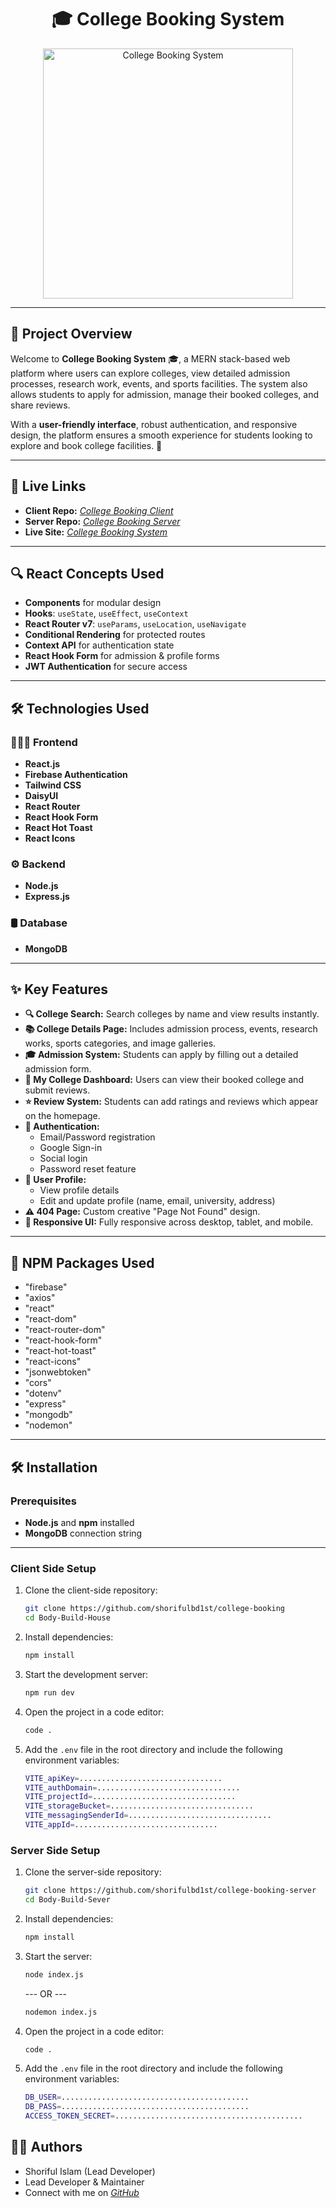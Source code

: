 <div align="center">
 <h1>🎓 College Booking System</h1>
  <a href="https://college-booking-fafe3.firebaseapp.com" target="_blank">
    <img src="https://i.ibb.co.com/TMtXwGHc/localhost-5173.png" width="400px" alt="College Booking System"/> 
  </a>
</div>

---

## 📜 Project Overview

Welcome to **College Booking System** 🎓, a MERN stack-based web platform where users can explore colleges, view detailed admission processes, research work, events, and sports facilities. The system also allows students to apply for admission, manage their booked colleges, and share reviews.

With a **user-friendly interface**, robust authentication, and responsive design, the platform ensures a smooth experience for students looking to explore and book college facilities. 🚀

---

## 🚀 Live Links

- **Client Repo:** [_College Booking Client_](https://github.com/shorifulbd1st/college-booking)
- **Server Repo:** [_College Booking Server_](https://github.com/shorifulbd1st/college-booking-server)
- **Live Site:** [_College Booking System_](https://college-booking-fafe3.firebaseapp.com)

---

## 🔍 React Concepts Used

- **Components** for modular design
- **Hooks**: `useState`, `useEffect`, `useContext`
- **React Router v7**: `useParams`, `useLocation`, `useNavigate`
- **Conditional Rendering** for protected routes
- **Context API** for authentication state
- **React Hook Form** for admission & profile forms
- **JWT Authentication** for secure access

---

## 🛠️ Technologies Used

### 👩🏼‍💻 Frontend

- **React.js**
- **Firebase Authentication**
- **Tailwind CSS**
- **DaisyUI**
- **React Router**
- **React Hook Form**
- **React Hot Toast**
- **React Icons**

### ⚙️ Backend

- **Node.js**
- **Express.js**

### 🛢️ Database

- **MongoDB**

---

## ✨ Key Features

- **🔍 College Search:** Search colleges by name and view results instantly.
- **📚 College Details Page:** Includes admission process, events, research works, sports categories, and image galleries.
- **🎓 Admission System:** Students can apply by filling out a detailed admission form.
- **📌 My College Dashboard:** Users can view their booked college and submit reviews.
- **⭐ Review System:** Students can add ratings and reviews which appear on the homepage.
- **🔐 Authentication:**
  - Email/Password registration
  - Google Sign-in
  - Social login
  - Password reset feature
- **👤 User Profile:**
  - View profile details
  - Edit and update profile (name, email, university, address)
- **⚠️ 404 Page:** Custom creative "Page Not Found" design.
- **📱 Responsive UI:** Fully responsive across desktop, tablet, and mobile.

---

## 🧰 NPM Packages Used

- "firebase"
- "axios"
- "react"
- "react-dom"
- "react-router-dom"
- "react-hook-form"
- "react-hot-toast"
- "react-icons"
- "jsonwebtoken"
- "cors"
- "dotenv"
- "express"
- "mongodb"
- "nodemon"

---

## 🛠 Installation

### Prerequisites

- **Node.js** and **npm** installed
- **MongoDB** connection string

---

### Client Side Setup

1. Clone the client-side repository:

   ```bash
   git clone https://github.com/shorifulbd1st/college-booking
   cd Body-Build-House
   ```

2. Install dependencies:

   ```bash
   npm install
   ```

3. Start the development server:
   ```bash
   npm run dev
   ```
4. Open the project in a code editor:
   ```bash
   code .
   ```
5. Add the `.env` file in the root directory and include the following environment variables:

   ```bash
   VITE_apiKey=................................
   VITE_authDomain=................................
   VITE_projectId=................................
   VITE_storageBucket=................................
   VITE_messagingSenderId=................................
   VITE_appId=................................

   ```

### Server Side Setup

1. Clone the server-side repository:

   ```bash
   git clone https://github.com/shorifulbd1st/college-booking-server
   cd Body-Build-Sever
   ```

2. Install dependencies:

   ```bash
   npm install
   ```

3. Start the server:

   ```bash
   node index.js
   ```

   --- OR ---

   ```bash
   nodemon index.js
   ```

4. Open the project in a code editor:
   ```bash
   code .
   ```
5. Add the `.env` file in the root directory and include the following environment variables:
   ```bash
   DB_USER=..........................................
   DB_PASS=..........................................
   ACCESS_TOKEN_SECRET=..........................................
   ```

## 🧑‍💻 Authors

- Shoriful Islam (Lead Developer)
- Lead Developer & Maintainer
- Connect with me on [_GitHub_](https://github.com/shorifulbd1st)

